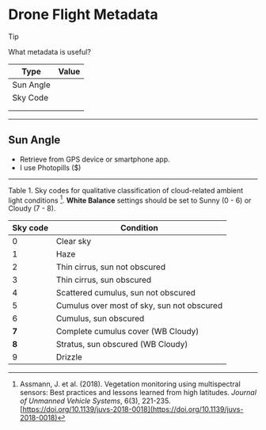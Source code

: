 # Drone Flight Metadata
> [!TIP] 
> What metadata is useful?

| Type      | Value |
| --------- | ----- |
| Sun Angle |       |
| Sky Code  |       |
|           |       |
|           |       |

---
## Sun Angle
- Retrieve from GPS device or smartphone app.
- I use Photopills ($)

---

Table 1. Sky codes for qualitative classification of cloud-related ambient light conditions [^Assman2018]. **White Balance** settings should be set to Sunny (0 - 6) or Cloudy (7 - 8).

| Sky code | Condition                                |
|----------|------------------------------------------|
| 0        | Clear sky                                |
| 1        | Haze                                     |
| 2        | Thin cirrus, sun not obscured            |
| 3        | Thin cirrus, sun obscured                |
| 4        | Scattered cumulus, sun not obscured      |
| 5        | Cumulus over most of sky, sun not obscured |
| 6        | Cumulus, sun obscured                    |
| **7**        | Complete cumulus cover      (WB Cloudy)             |
| **8**        | Stratus, sun obscured (WB Cloudy)                   |
| 9        | Drizzle                                  |


[^Assman2018]: Assmann, J. et al. (2018). Vegetation monitoring using multispectral sensors: Best practices and lessons learned from high latitudes. _Journal of Unmanned Vehicle Systems_, 6(3), 221-235. [https://doi.org/10.1139/juvs-2018-0018](https://doi.org/10.1139/juvs-2018-0018)